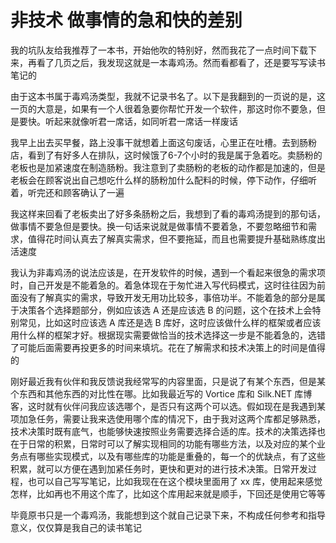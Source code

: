 # 非技术 做事情的急和快的差别

我的坑队友给我推荐了一本书，开始他吹的特别好，然而我花了一点时间下载下来，再看了几页之后，我发现这就是一本毒鸡汤。然而看都看了，还是要写写读书笔记的

<!--more-->
<!-- 博客 -->
<!-- 发布 -->

由于这本书属于毒鸡汤类型，我就不记录书名了。以下是我翻到的一页说的是，这一页的大意是，如果有一个人很着急要你帮忙开发一个软件，那这时你不要急，但是要快。听起来就像听君一席话，如同听君一席话一样废话

我早上出去买早餐，路上没事干就想着上面这句废话，心里正在吐槽。去到肠粉店，看到了有好多人在排队，这时候饿了6-7个小时的我是属于急着吃。卖肠粉的老板也是加紧速度在制造肠粉。我注意到了卖肠粉的老板的动作都是加速的，但是老板会在顾客说出自己想吃什么样的肠粉加什么配料的时候，停下动作，仔细听着，听完还和顾客确认了一遍

我这样来回看了老板卖出了好多条肠粉之后，我想到了看的毒鸡汤提到的那句话，做事情不要急但是要快。换一句话来说就是做事情不要着急，不要忽略细节和需求，值得花时间认真去了解真实需求，但不要拖延，而且也需要提升基础熟练度出活速度

我认为非毒鸡汤的说法应该是，在开发软件的时候，遇到一个看起来很急的需求项时，自己开发是不能着急的。着急体现在于匆忙进入写代码模式，这时往往因为前面没有了解真实的需求，导致开发无用功比较多，事倍功半。不能着急的部分是属于决策各个选择题部分，例如应该选 A 还是应该选 B 的问题，这个在技术上会特别常见，比如这时应该选 A 库还是选 B 库好，这时应该做什么样的框架或者应该用什么样的框架才好。根据现实需要做恰当的技术选择这一步是不能着急的，选错了可能后面需要再投更多的时间来填坑。花在了解需求和技术决策上的时间是值得的

刚好最近我有伙伴和我反馈说我经常写的内容里面，只是说了有某个东西，但是某个东西和其他东西的对比性在哪。比如我最近写的 Vortice 库和 Silk.NET 库博客，这时就有伙伴问我应该选哪个，是否只有这两个可以选。假如现在是我遇到某项加急任务，需要让我来选使用哪个库的情况下，由于我对这两个库都足够熟悉，技术决策时既有底气，也能够快速按照业务需要选择合适的库。技术的决策选择也在于日常的积累，日常时可以了解实现相同的功能有哪些方法，以及对应的某个业务点有哪些实现模式，以及有哪些库的功能是重叠的，每一个的优缺点，有了这些积累，就可以方便在遇到加紧任务时，更快和更对的进行技术决策。日常开发过程，也可以自己写写笔记，比如我现在在这个模块里面用了 xx 库，使用起来感觉怎样，比如再也不用这个库了，比如这个库用起来就是顺手，下回还是使用它等等

毕竟原书只是一个毒鸡汤，我能想到这个就自己记录下来，不构成任何参考和指导意义，仅仅算是我自己的读书笔记